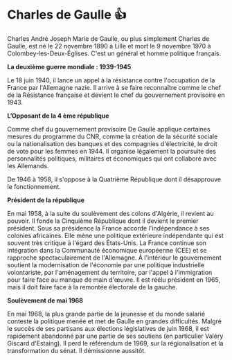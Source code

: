 # Charles de Gaulle 👍

Charles André Joseph Marie de Gaulle, ou plus simplement Charles de Gaulle, est né le 22 
novembre 1890 à Lille et mort le 9 novembre 1970 à Colombey-les-Deux-Églises. C'est un général et 
homme politique français.


**La deuxième guerre mondiale : 1939-1945**

Le 18 juin 1940, il lance un appel à la résistance contre l'occupation de la France par l'Allemagne nazie.
Il arrive à se faire reconnaître comme le chef de la Résistance française et devient le chef du 
gouvernement provisoire en 1943. 


**L’Opposant de la 4 ème république**

Comme chef du gouvernement provisoire De Gaulle applique certaines mesures du programme du 
CNR, comme la création de la sécurité sociale ou la nationalisation des banques et des compagnies 
d'électricité, le droit de vote pour les femmes en 1944. Il organise légalement la poursuite des 
personnalités politiques, militaires et économiques qui ont collaboré avec les Allemands. 

De 1946 à 1958, il s'oppose à la Quatrième République dont il désapprouve le fonctionnement.


**Président de la république**

En mai 1958, à la suite du soulèvement des colons d'Algérie, il revient au pouvoir. Il fonde la Cinquième
République dont il devient le premier président. Sous sa présidence la France accorde l'indépendance 
à ses colonies africaines. Elle mène une politique extérieure indépendante qui est souvent très critique 
à l'égard des États-Unis. La France continue son intégration dans la Communauté économique 
européenne (CEE) et se rapproche spectaculairement de l'Allemagne. À l'intérieur le gouvernement 
soutient la modernisation de l'économie par une politique industrielle volontariste, par l'aménagement 
du territoire, par l'appel à l'immigration pour faire face au manque de main d'œuvre. Il est réélu 
président en 1965, mais il doit faire face à la remontée électorale de la gauche.


**Soulèvement de mai 1968**

En mai 1968, la plus grande partie de la jeunesse et du monde salarié conteste la politique menée et 
met de Gaulle en grandes difficultés. Malgré le succès de ses partisans aux élections législatives de 
juin 1968, il est rapidement abandonné par une partie de ses soutiens (en particulier Valéry Giscard 
d'Estaing). Il perd le référendum de 1969, sur la régionalisation et la transformation du sénat. Il 
démissionne aussitôt.
